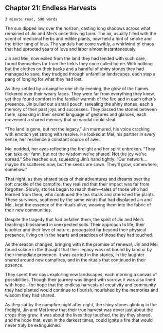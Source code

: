 ## Chapter 21: Endless Harvests

`2 minute read, 590 words`

The sun dipped low over the horizon, casting long shadows across what remained of Jin and Mei's once thriving farm. The air, usually filled with the scent of medicinal herbs and edible plants, now held a hint of smoke and the bitter tang of loss. The vandals had come swiftly, a whirlwind of chaos that had uprooted years of love and labor almost instantaneously.

Jin and Mei, now exiled from the land they had tended with such care, found themselves far from the fields they once called home. With nothing but the clothes on their backs and a handful of shiny stones they had managed to save, they trudged through unfamiliar landscapes, each step a pang of longing for what they had lost.

As they settled by a campfire one chilly evening, the glow of the flames flickered over their weary faces. They were far from everything they knew, yet they found comfort in the familiar warmth of the fire and in each other’s presence. Jin pulled out a small pouch, revealing the shiny stones, each a memory of their past joys and successes. They passed the stones between them, speaking in their secret language of gestures and glances, each movement a shared memory that no vandal could steal.

“The land is gone, but not the legacy,” Jin murmured, his voice cracking with emotion yet strong with resolve. He looked at Mei, his partner in every sense, her resilience a constant source of awe.

Mei nodded, her eyes reflecting the firelight and her spirit unbroken. “They can take our farm, but not the wisdom we’ve shared. Not the joy we’ve spread.” She reached out, squeezing Jin’s hand tightly. “Our network... maybe it’s scattered now, but the seeds are sown. They’ll grow, somewhere, somehow.”

That night, as they shared tales of their adventures and dreams over the soft crackle of the campfire, they realized that their impact was far from forgotten. Slowly, stories began to reach them—tales of those who had learned from them, who continued the tea rituals and cherished the plants. These survivors, scattered by the same winds that had displaced Jin and Mei, kept the essence of the rituals alive, weaving them into the fabric of their new communities.

Despite the tragedy that had befallen them, the spirit of Jin and Mei’s teachings blossomed in unexpected soils. Their approach to life, their laughter and their love of nature, propagated far beyond their physical presence, living on in the hearts and practices of those they had touched.

As the season changed, bringing with it the promise of renewal, Jin and Mei found solace in the thought that their legacy was not bound by land or by their immediate presence. It was carried in the stories, in the laughter shared around new campfires, and in the rituals that continued in their absence.

They spent their days exploring new landscapes, each morning a canvas of possibilities. Though their journey was tinged with sorrow, it was also lined with hope—the hope that the endless harvests of creativity and community they had planted would continue to flourish, nourished by the memories and wisdom they had shared.

As they sat by the campfire night after night, the shiny stones glinting in the firelight, Jin and Mei knew that their true harvest was never just about the crops they grew. It was about the lives they touched, the joy they shared, and the hope that, even in the darkest times, could ignite a fire that would never truly be extinguished.

